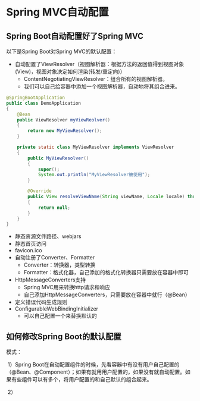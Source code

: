 # Spring MVC自动配置

## Spring Boot自动配置好了Spring MVC

以下是Spring Boot对Spring MVC的默认配置：

- 自动配置了ViewResolver（视图解析器：根据方法的返回值得到视图对象(View)，视图对象决定如何渲染(转发/重定向)）
  - ContentNegotiatingViewResolver：组合所有的视图解析器。
  - 我们可以自己给容器中添加一个视图解析器，自动地将其组合进来。

```java
@SpringBootApplication
public class DemoApplication
{
	@Bean
	public ViewResolver myViewReolver()
	{
		return new MyViewResolver();
	}

	private static class MyViewResolver implements ViewResolver
	{
		public MyViewResolver()
		{
			super();
			System.out.println("MyViewResolver被使用");
		}

		@Override
		public View resolveViewName(String viewName, Locale locale) throws Exception
		{
			return null;
		}
	}
}

```

- 静态资源文件路径、webjars
- 静态首页访问
- favicon.ico
- 自动注册了Converter、Formatter
  - Converter：转换器，类型转换
  - Formatter：格式化器，自己添加的格式化转换器只需要放在容器中即可
- HttpMessageConverters支持
  - Spring MVC用来转换http请求和响应
  - 自己添加HttpMessageConverters，只需要放在容器中就行（@Bean）
- 定义错误代码生成规则
- ConfigurableWebBindingInitializer
  - 可以自己配置一个来替换默认的

## 如何修改Spring Boot的默认配置

模式：

​	1）Spring Boot在自动配置组件的时候，先看容器中有没有用户自己配置的（@Bean、@Component）；如果有就用用户配置的，如果没有就自动配置。如果有些组件可以有多个，将用户配置的和自己默认的组合起来。

​	2）